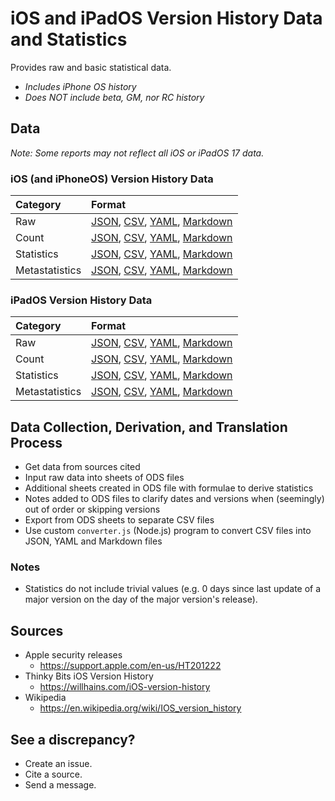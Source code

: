 # iOS and iPadOS Version History Data and Statistics

Provides raw and basic statistical data.

- *Includes iPhone OS history*
- *Does NOT include beta, GM, nor RC history*

## Data

*Note: Some reports may not reflect all iOS or iPadOS 17 data.*

### iOS (and iPhoneOS) Version History Data

| Category       | Format                                                                                                                                |
| :------------- | :------------------------------------------------------------------------------------------------------------------------------------ |
| Raw            | [JSON](json/iOS/raw.json), [CSV](csv/iOS/raw.csv), [YAML](yaml/iOS/raw.yaml), [Markdown](markdown/iOS/raw.md)                         |
| Count          | [JSON](json/iOS/count.json), [CSV](csv/iOS/count.csv), [YAML](yaml/iOS/count.yaml), [Markdown](markdown/iOS/count.md)                 |
| Statistics     | [JSON](json/iOS/stats.json), [CSV](csv/iOS/stats.csv), [YAML](yaml/iOS/stats.yaml), [Markdown](markdown/iOS/stats.md)                 |
| Metastatistics | [JSON](json/iOS/metastats.json), [CSV](csv/iOS/metastats.csv), [YAML](yaml/iOS/metastats.yaml), [Markdown](markdown/iOS/metastats.md) |

### iPadOS Version History Data

| Category       | Format                                                                                                                                            |
| :------------- | :------------------------------------------------------------------------------------------------------------------------------------------------ |
| Raw            | [JSON](json/iPadOS/raw.json), [CSV](csv/iPadOS/raw.csv), [YAML](yaml/iPadOS/raw.yaml), [Markdown](markdown/iPadOS/raw.md)                         |
| Count          | [JSON](json/iPadOS/count.json), [CSV](csv/iPadOS/count.csv), [YAML](yaml/iPadOS/count.yaml), [Markdown](markdown/iPadOS/count.md)                 |
| Statistics     | [JSON](json/iPadOS/stats.json), [CSV](csv/iPadOS/stats.csv), [YAML](yaml/iPadOS/stats.yaml), [Markdown](markdown/iPadOS/stats.md)                 |
| Metastatistics | [JSON](json/iPadOS/metastats.json), [CSV](csv/iPadOS/metastats.csv), [YAML](yaml/iPadOS/metastats.yaml), [Markdown](markdown/iPadOS/metastats.md) |

## Data Collection, Derivation, and Translation Process

- Get data from sources cited
- Input raw data into sheets of ODS files
- Additional sheets created in ODS file with formulae to derive statistics
- Notes added to ODS files to clarify dates and versions when (seemingly) out of order or skipping versions
- Export from ODS sheets to separate CSV files
- Use custom `converter.js` (Node.js) program to convert CSV files into JSON, YAML and Markdown files

### Notes

- Statistics do not include trivial values (e.g. 0 days since last update of a major version on the day of the major version's release).

## Sources

- Apple security releases
  - https://support.apple.com/en-us/HT201222
- Thinky Bits iOS Version History
  - https://willhains.com/iOS-version-history
- Wikipedia
  - https://en.wikipedia.org/wiki/IOS_version_history

## See a discrepancy?

- Create an issue.
- Cite a source.
- Send a message.
